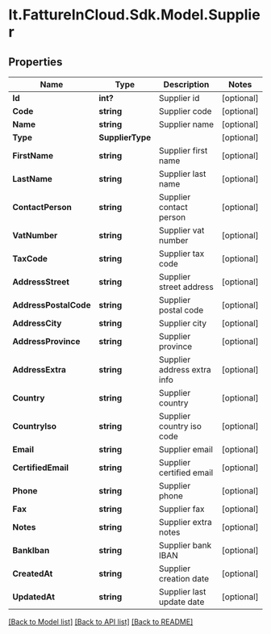 # It.FattureInCloud.Sdk.Model.Supplier

## Properties

Name | Type | Description | Notes
------------ | ------------- | ------------- | -------------
**Id** | **int?** | Supplier id | [optional] 
**Code** | **string** | Supplier code | [optional] 
**Name** | **string** | Supplier name | [optional] 
**Type** | **SupplierType** |  | [optional] 
**FirstName** | **string** | Supplier first name | [optional] 
**LastName** | **string** | Supplier last name | [optional] 
**ContactPerson** | **string** | Supplier contact person | [optional] 
**VatNumber** | **string** | Supplier vat number | [optional] 
**TaxCode** | **string** | Supplier tax code | [optional] 
**AddressStreet** | **string** | Supplier street address | [optional] 
**AddressPostalCode** | **string** | Supplier postal code | [optional] 
**AddressCity** | **string** | Supplier city | [optional] 
**AddressProvince** | **string** | Supplier province | [optional] 
**AddressExtra** | **string** | Supplier address extra info | [optional] 
**Country** | **string** | Supplier country | [optional] 
**CountryIso** | **string** | Supplier country iso code | [optional] 
**Email** | **string** | Supplier email | [optional] 
**CertifiedEmail** | **string** | Supplier certified email | [optional] 
**Phone** | **string** | Supplier phone | [optional] 
**Fax** | **string** | Supplier fax | [optional] 
**Notes** | **string** | Supplier extra notes | [optional] 
**BankIban** | **string** | Supplier bank IBAN | [optional] 
**CreatedAt** | **string** | Supplier creation date | [optional] 
**UpdatedAt** | **string** | Supplier last update date | [optional] 

[[Back to Model list]](../README.md#documentation-for-models) [[Back to API list]](../README.md#documentation-for-api-endpoints) [[Back to README]](../README.md)

